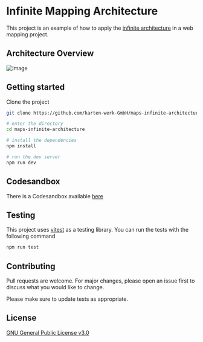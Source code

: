 # Infinite Mapping Architecture

This project is an example of how to apply the [infinite architecture](https://www.logicroom.co) in a web mapping project.

## Architecture Overview
![image](https://github.com/karten-werk-GmbH/maps-infinite-architecture/assets/6850977/0891e17c-05ff-423c-98d3-8a1e912bac85)

## Getting started

Clone the project

```bash
git clone https://github.com/karten-werk-GmbH/maps-infinite-architecture.git
```

```bash
# enter the directory
cd maps-infinite-architecture

# install the dependencies
npm install

# run the dev server
npm run dev

```

## Codesandbox

There is a Codesandbox available [here](https://codesandbox.io/p/github/karten-werk-GmbH/maps-infinite-architecture/main?file=/vite.config.js:1,1&workspaceId=038b5ef1-18cc-46c0-b841-51a1d6f29c16)

## Testing

This project uses [vitest](https://vitest.dev/) as a testing library.
You can run the tests with the following command

```bash
npm run test
```

## Contributing

Pull requests are welcome. For major changes, please open an issue first
to discuss what you would like to change.

Please make sure to update tests as appropriate.

## License

[GNU General Public License v3.0](https://choosealicense.com/licenses/gpl-3.0/#)
